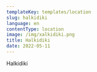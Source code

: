 ```yaml
---
templateKey: templates/location
slug: halkidiki
language: en
contentType: location
image: /img/xalkidiki.png
title: Halkidiki
date: 2022-05-11
---
```

Halkidiki